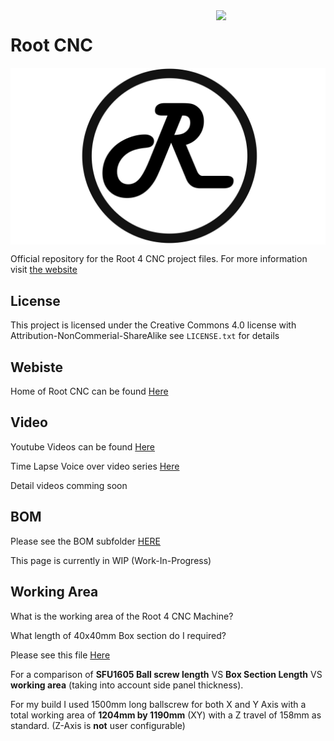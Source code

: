 <img align="right" width=175 src="Media/R_Logo.png" />

# Root CNC

<img align="center" width=600 src="https://raw.githubusercontent.com/RootCNC/Root_4_Lite/main/Media/R_Logo.png" />


Official repository for the Root 4 CNC project files. For more information 
visit [the website](https://rootcnc.com)

## License

This project is licensed under the Creative Commons 4.0 license with 
Attribution-NonCommerial-ShareAlike see `LICENSE.txt` for details

## Webiste

Home of Root CNC can be found [Here](https://rootcnc.com/)

## Video

Youtube Videos can be found [Here](https://www.youtube.com/sailorpete12)

Time Lapse Voice over video series [Here](https://www.youtube.com/playlist?list=PL5hghy18PulVQLauypyohv9KJJGx_RQMZ)

Detail videos comming soon 

## BOM


Please see the BOM subfolder [HERE](https://github.com/RootCNC/Root-4-CNC/tree/master/BOM)

This page is currently in WIP (Work-In-Progress)

## Working Area


What is the working area of the Root 4 CNC Machine?

What length of 40x40mm Box section do I required?

Please see this file [Here](https://github.com/RootCNC/Root-4-CNC/blob/master/Working%20Area.xlsx)

For a comparison of **SFU1605 Ball screw length** VS **Box Section Length** VS **working area** (taking into account side panel thickness).

For my build I used 1500mm long ballscrew for both X and Y Axis with a total working area of **1204mm by 1190mm** (XY) with a Z travel of 158mm as standard. (Z-Axis is **not** user configurable)